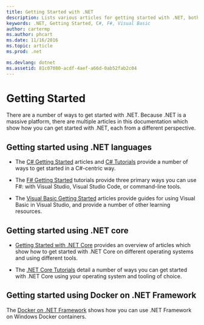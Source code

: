 ```yaml
---
title: Getting Started with .NET
description: Lists various articles for getting started with .NET, both from a language and platform perspective.
keywords: .NET, Getting Started, C#, F#, Visual Basic
author: cartermp
ms.author: phcart
ms.date: 11/16/2016
ms.topic: article
ms.prod: .net

ms.devlang: dotnet
ms.assetid: 81c07080-acdf-4aef-a66d-0ab52fab2c04
---
```


# Getting Started

There are a number of ways to get started with .NET.  Because .NET is a massive platform, there are multiple articles in this documentation which show how you can get started with .NET, each from a different perspective.

## Getting started using .NET languages

* The [C# Getting Started](../csharp/getting-started/index.md) articles and [C# Tutorials](../csharp/tutorials/index.md) provide a number of ways to get started in a C#-centric way.

* The [F# Getting Started](../fsharp/tutorials/getting-started/index.md) tutorials provide three primary ways you can use F#: with Visual Studio, Visual Studio Code, or command-line tools.

* The [Visual Basic Getting Started](../visual-basic/getting-started/index.md) articles provide guides for using Visual Basic in Visual Studio, and provide a number of other learning resources.

## Getting started using .NET core

* [Getting Started with .NET Core](../core/getting-started.md) provides an overview of articles which show how to get started with .NET Core on different operating systems and using different tools.

* The [.NET Core Tutorials](../core/tutorials/index.md) detail a number of ways you can get started with .NET Core using your operating system and tooling of choice.

## Getting started using Docker on .NET Framework

The [Docker on .NET Framework](../framework/docker/index.md) shows how you can use .NET Framework on Windows Docker containers.